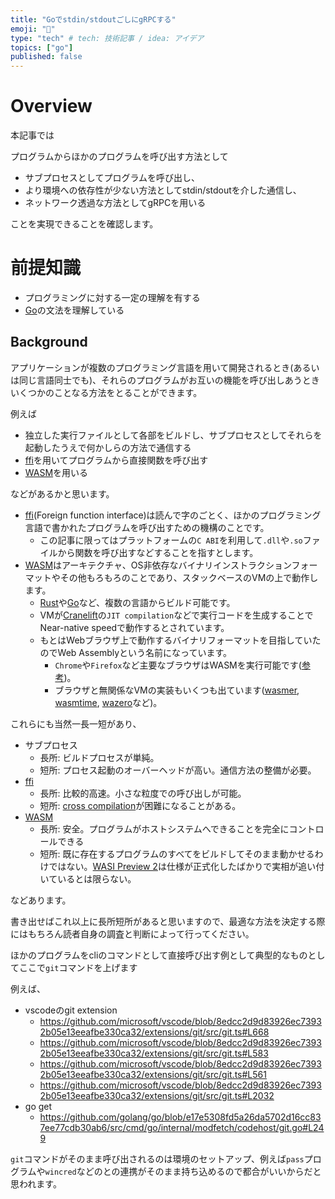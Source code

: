 ```yaml
---
title: "Goでstdin/stdoutごしにgRPCする"
emoji: "🤙"
type: "tech" # tech: 技術記事 / idea: アイデア
topics: ["go"]
published: false
---
```


# Overview

本記事では

プログラムからほかのプログラムを呼び出す方法として

- サブプロセスとしてプログラムを呼び出し、
- より環境への依存性が少ない方法としてstdin/stdoutを介した通信し、
- ネットワーク透過な方法としてgRPCを用いる

ことを実現できることを確認します。

# 前提知識

- プログラミングに対する一定の理解を有する
- [Go]の文法を理解している

## Background

アプリケーションが複数のプログラミング言語を用いて開発されるとき(あるいは同じ言語同士でも)、それらのプログラムがお互いの機能を呼び出しあうときいくつかのことなる方法をとることができます。

例えば

- 独立した実行ファイルとして各部をビルドし、サブプロセスとしてそれらを起動したうえで何かしらの方法で通信する
- [ffi]を用いてプログラムから直接関数を呼び出す
- [WASM]を用いる

などがあるかと思います。

- [ffi](Foreign function interface)は読んで字のごとく、ほかのプログラミング言語で書かれたプログラムを呼び出すための機構のことです。
  - この記事に限ってはプラットフォームの`C ABI`を利用して`.dll`や`.so`ファイルから関数を呼び出すなどすることを指すとします。
- [WASM]はアーキテクチャ、OS非依存なバイナリインストラクションフォーマットやその他もろもろのことであり、スタックベースのVMの上で動作します。
  - [Rust]や[Go]など、複数の言語からビルド可能です。
  - VMが[Cranelift]の`JIT compilation`などで実行コードを生成することでNear-native speedで動作するとされています。
  - もとはWebブラウザ上で動作するバイナリフォーマットを目指していたのでWeb Assemblyという名前になっています。
    - `Chrome`や`Firefox`など主要なブラウザはWASMを実行可能です([参考](https://www.publickey1.jp/blog/23/firefox_120webassemblywasmgcchrome.html))。
    - ブラウザと無関係なVMの実装もいくつも出ています([wasmer], [wasmtime], [wazero]など)。

これらにも当然一長一短があり、

- サブプロセス
  - 長所: ビルドプロセスが単純。
  - 短所: プロセス起動のオーバーヘッドが高い。通信方法の整備が必要。
- [ffi]
  - 長所: 比較的高速。小さな粒度での呼び出しが可能。
  - 短所: [cross compilation](https://en.wikipedia.org/wiki/Cross_compiler)が困難になることがある。
- [WASM]
  - 長所: 安全。プログラムがホストシステムへできることを完全にコントロールできる
  - 短所: 既に存在するプログラムのすべてをビルドしてそのまま動かせるわけではない。[WASI Preview 2](https://github.com/WebAssembly/WASI/pull/577#issuecomment-1910711171)は仕様が正式化したばかりで実相が追い付いているとは限らない。

などあります。

書き出せばこれ以上に長所短所があると思いますので、最適な方法を決定する際にはもちろん読者自身の調査と判断によって行ってください。

ほかのプログラムをcliのコマンドとして直接呼び出す例として典型的なものとしてここで`git`コマンドを上げます

例えば、

- vscodeのgit extension
  - https://github.com/microsoft/vscode/blob/8edcc2d9d83926ec73932b05e13eeafbe330ca32/extensions/git/src/git.ts#L668
  - https://github.com/microsoft/vscode/blob/8edcc2d9d83926ec73932b05e13eeafbe330ca32/extensions/git/src/git.ts#L583
  - https://github.com/microsoft/vscode/blob/8edcc2d9d83926ec73932b05e13eeafbe330ca32/extensions/git/src/git.ts#L561
  - https://github.com/microsoft/vscode/blob/8edcc2d9d83926ec73932b05e13eeafbe330ca32/extensions/git/src/git.ts#L2032
- go get
  - https://github.com/golang/go/blob/e17e5308fd5a26da5702d16cc837ee77cdb30ab6/src/cmd/go/internal/modfetch/codehost/git.go#L249

`git`コマンドがそのまま呼び出されるのは環境のセットアップ、例えば`pass`プログラムや`wincred`などのとの連携がそのまま持ち込めるので都合がいいからだと思われます。

[Rust]: https://www.rust-lang.org/
[Go]: https://go.dev/
[ffi]: https://en.wikipedia.org/wiki/Foreign_function_interface
[wasm]: https://webassembly.org/
[Cranelift]: https://cranelift.dev/
[wasmer]: https://wasmer.io/
[wasmtime]: https://wasmtime.dev/
[wazero]: https://wazero.io/
